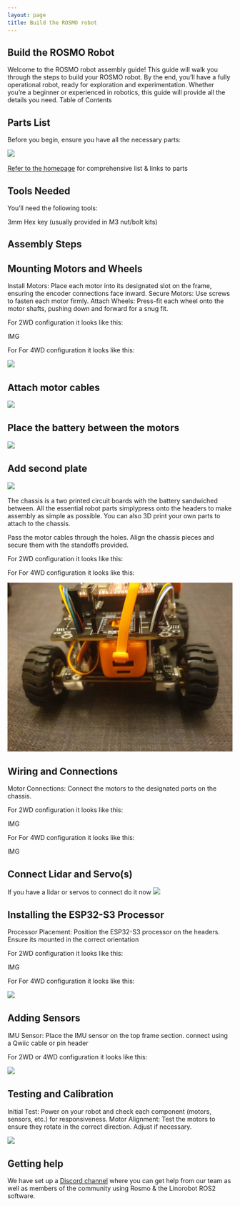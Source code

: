 ```yaml
---
layout: page
title: Build the ROSMO robot
---
```


Build the ROSMO Robot
---------------

Welcome to the ROSMO robot assembly guide! This guide will walk you through the steps to build your ROSMO robot. By the end, you’ll have a fully operational robot, ready for exploration and experimentation. Whether you’re a beginner or experienced in robotics, this guide will provide all the details you need.
Table of Contents

   
Parts List
--------------

Before you begin, ensure you have all the necessary parts:

![](https://raw.githubusercontent.com/rosmo-robot/rosmo/main/Images/BITSBOBS.jpeg)


[Refer to the homepage](https://rosmo-robot.github.io) for comprehensive list & links to parts
    
Tools Needed
----------- 

You’ll need the following tools:

3mm Hex key (usually provided in M3 nut/bolt kits)
    

Assembly Steps
-----------


Mounting Motors and Wheels
---------

Install Motors: Place each motor into its designated slot on the frame, ensuring the encoder connections face inward.
Secure Motors: Use screws to fasten each motor firmly. 
Attach Wheels: Press-fit each wheel onto the motor shafts, pushing down and forward for a snug fit.

For 2WD configuration it looks like this:

IMG

For For 4WD configuration it looks like this:

![](https://raw.githubusercontent.com/rosmo-robot/rosmo/main/Images/BOTTOMPLATENOWIRES.jpeg)

Attach motor cables
-------------

![](https://raw.githubusercontent.com/rosmo-robot/rosmo/main/Images/BOTTOMPLATE.jpeg)



Place the battery between the motors
----------------------
![](https://raw.githubusercontent.com/rosmo-robot/rosmo-robot.github.io/refs/heads/master/assets/img/BATTERYLAYER.jpeg)

Add second plate
-------

![](https://raw.githubusercontent.com/rosmo-robot/rosmo/main/Images/TWOPLATES.jpeg)

The chassis is a two printed circuit boards with the battery sandwiched between. All the essential robot parts simplypress onto the headers to make assembly as simple as possible. You can also 3D print your own parts to attach to the chassis.

Pass the motor cables through the holes. Align the chassis pieces and secure them with the standoffs provided.

For 2WD configuration it looks like this:

For For 4WD configuration it looks like this:


![](https://raw.githubusercontent.com/rosmo-robot/rosmo/main/Images/V1/battery.jpeg)


Wiring and Connections
------------

Motor Connections: Connect the motors to the designated ports on the chassis.

For 2WD configuration it looks like this:

IMG

For For 4WD configuration it looks like this:

IMG

Connect Lidar and Servo(s)
--------------------
If you have a lidar or servos to connect do it now
![](https://raw.githubusercontent.com/rosmo-robot/rosmo-robot.github.io/refs/heads/master/assets/img/CONNECTlIDAR.jpeg)


Installing the ESP32-S3 Processor
--------

Processor Placement: Position the ESP32-S3 processor on the headers. Ensure its mounted in the correct orientation

For 2WD configuration it looks like this:

IMG

For For 4WD configuration it looks like this:

![](https://github.com/rosmo-robot/rosmo-robot.github.io/blob/master/assets/img/OLIMEXTOP.jpeg)

Adding Sensors
-------------

IMU Sensor: Place the IMU sensor on the top frame section. connect using a Qwiic cable or pin header

For 2WD or 4WD configuration it looks like this:

![](https://github.com/rosmo-robot/rosmo-robot.github.io/blob/master/assets/img/OLIMEXimuTOP.jpeg)




Testing and Calibration
------------

Initial Test: Power on your robot and check each component (motors, sensors, etc.) for responsiveness.
Motor Alignment: Test the motors to ensure they rotate in the correct direction. Adjust if necessary.


![](https://raw.githubusercontent.com/rosmo-robot/rosmo-robot.github.io/master/assets/img/signal-2024-04-05-171808.jpeg)



Getting help
------------
We have set up a [Discord channel](https://discord.gg/8E9g6neBx4) where you can get help from our team as well as members
of the community using Rosmo & the Linorobot ROS2 software.



    
    
